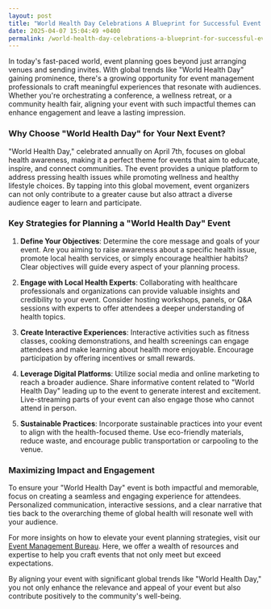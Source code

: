 ```yaml
---
layout: post
title: "World Health Day Celebrations A Blueprint for Successful Event Planning"
date: 2025-04-07 15:04:49 +0400
permalink: /world-health-day-celebrations-a-blueprint-for-successful-event-planning/
---
```



In today's fast-paced world, event planning goes beyond just arranging venues and sending invites. With global trends like "World Health Day" gaining prominence, there's a growing opportunity for event management professionals to craft meaningful experiences that resonate with audiences. Whether you're orchestrating a conference, a wellness retreat, or a community health fair, aligning your event with such impactful themes can enhance engagement and leave a lasting impression.

### Why Choose "World Health Day" for Your Next Event?

"World Health Day," celebrated annually on April 7th, focuses on global health awareness, making it a perfect theme for events that aim to educate, inspire, and connect communities. The event provides a unique platform to address pressing health issues while promoting wellness and healthy lifestyle choices. By tapping into this global movement, event organizers can not only contribute to a greater cause but also attract a diverse audience eager to learn and participate.

### Key Strategies for Planning a "World Health Day" Event

1. **Define Your Objectives**: Determine the core message and goals of your event. Are you aiming to raise awareness about a specific health issue, promote local health services, or simply encourage healthier habits? Clear objectives will guide every aspect of your planning process.

2. **Engage with Local Health Experts**: Collaborating with healthcare professionals and organizations can provide valuable insights and credibility to your event. Consider hosting workshops, panels, or Q&A sessions with experts to offer attendees a deeper understanding of health topics.

3. **Create Interactive Experiences**: Interactive activities such as fitness classes, cooking demonstrations, and health screenings can engage attendees and make learning about health more enjoyable. Encourage participation by offering incentives or small rewards.

4. **Leverage Digital Platforms**: Utilize social media and online marketing to reach a broader audience. Share informative content related to "World Health Day" leading up to the event to generate interest and excitement. Live-streaming parts of your event can also engage those who cannot attend in person.

5. **Sustainable Practices**: Incorporate sustainable practices into your event to align with the health-focused theme. Use eco-friendly materials, reduce waste, and encourage public transportation or carpooling to the venue.

### Maximizing Impact and Engagement

To ensure your "World Health Day" event is both impactful and memorable, focus on creating a seamless and engaging experience for attendees. Personalized communication, interactive sessions, and a clear narrative that ties back to the overarching theme of global health will resonate well with your audience.

For more insights on how to elevate your event planning strategies, visit our [Event Management Bureau](https://geventm.com/). Here, we offer a wealth of resources and expertise to help you craft events that not only meet but exceed expectations.

By aligning your event with significant global trends like "World Health Day," you not only enhance the relevance and appeal of your event but also contribute positively to the community's well-being.